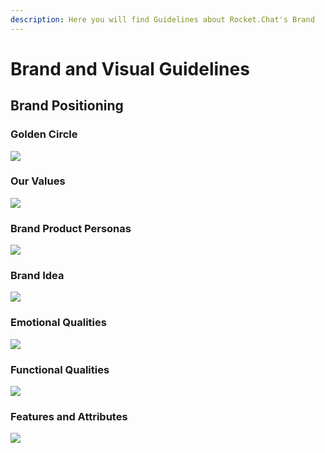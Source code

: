 ```yaml
---
description: Here you will find Guidelines about Rocket.Chat's Brand
---
```


# Brand and Visual Guidelines

## Brand Positioning

### Golden Circle

![](../../.gitbook/assets/group-85.png)

### Our Values

![](../../.gitbook/assets/group-98.png)

### Brand Product Personas

![](../../.gitbook/assets/group-99.png)

### Brand Idea

![](../../.gitbook/assets/rocketscience-creates-magic.png)

### Emotional Qualities

![](../../.gitbook/assets/group-71.png)

### Functional Qualities

![](../../.gitbook/assets/group-87.png)

### Features and Attributes

![](../../.gitbook/assets/group-73.png)
